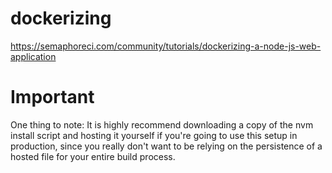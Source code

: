# dockerizing

https://semaphoreci.com/community/tutorials/dockerizing-a-node-js-web-application


# Important
One thing to note: It is highly recommend downloading a copy of the nvm install script and hosting it yourself if you're going to use this setup in production, since you really don't want to be relying on the persistence of a hosted file for your entire build process.
